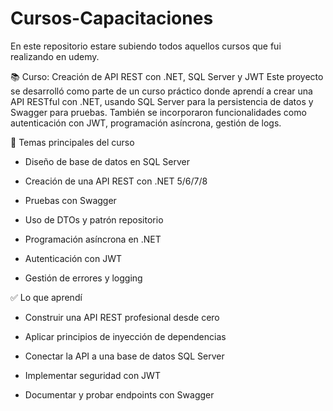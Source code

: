 # Cursos-Capacitaciones
En este repositorio estare subiendo todos aquellos cursos que fui realizando en udemy.


📚 Curso: Creación de API REST con .NET, SQL Server y JWT
Este proyecto se desarrolló como parte de un curso práctico donde aprendí a crear una API RESTful con .NET, usando SQL Server para la persistencia de datos y Swagger para pruebas. También se incorporaron funcionalidades como autenticación con JWT, programación asíncrona, gestión de logs.

🔧 Temas principales del curso
- Diseño de base de datos en SQL Server

- Creación de una API REST con .NET 5/6/7/8

- Pruebas con Swagger

- Uso de DTOs y patrón repositorio

- Programación asíncrona en .NET

- Autenticación con JWT

- Gestión de errores y logging


✅ Lo que aprendí

- Construir una API REST profesional desde cero

- Aplicar principios de inyección de dependencias

- Conectar la API a una base de datos SQL Server

- Implementar seguridad con JWT

- Documentar y probar endpoints con Swagger

